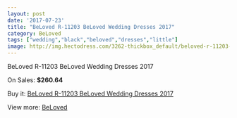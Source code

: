```yaml
---
layout: post
date: '2017-07-23'
title: "BeLoved R-11203 BeLoved Wedding Dresses 2017"
category: BeLoved
tags: ["wedding","black","beloved","dresses","little"]
image: http://img.hectodress.com/3262-thickbox_default/beloved-r-11203-beloved-wedding-dresses-2013.jpg
---
```

BeLoved R-11203 BeLoved Wedding Dresses 2017

On Sales: **$260.64**
<a href="https://www.hectodress.com/beloved/1732-beloved-r-11203-beloved-wedding-dresses-2013.html"><amp-img layout="responsive" width="600" height="600" src="//img.hectodress.com/3262-thickbox_default/beloved-r-11203-beloved-wedding-dresses-2013.jpg" alt="BeLoved R-11203 BeLoved Wedding Dresses 2017 0" /></a>
<a href="https://www.hectodress.com/beloved/1732-beloved-r-11203-beloved-wedding-dresses-2013.html"><amp-img layout="responsive" width="600" height="600" src="//img.hectodress.com/3264-thickbox_default/beloved-r-11203-beloved-wedding-dresses-2013.jpg" alt="BeLoved R-11203 BeLoved Wedding Dresses 2017 1" /></a>
<a href="https://www.hectodress.com/beloved/1732-beloved-r-11203-beloved-wedding-dresses-2013.html"><amp-img layout="responsive" width="600" height="600" src="//img.hectodress.com/3263-thickbox_default/beloved-r-11203-beloved-wedding-dresses-2013.jpg" alt="BeLoved R-11203 BeLoved Wedding Dresses 2017 2" /></a>

Buy it: [BeLoved R-11203 BeLoved Wedding Dresses 2017](https://www.hectodress.com/beloved/1732-beloved-r-11203-beloved-wedding-dresses-2013.html "BeLoved R-11203 BeLoved Wedding Dresses 2017")

View more: [BeLoved](https://www.hectodress.com/25-beloved "BeLoved")